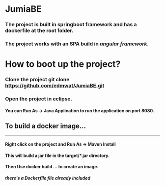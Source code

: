 # JumiaBE
### The project is built in springboot framework and has a dockerfile at the root folder.
### The project works with an SPA build in *angular framework*.
# How to boot up the project?
### Clone the project **git clone https://github.com/edmwat/JumiaBE.git**
### Open the project in eclipse.
#### You can **Run As -> Java Application** to run the application on port 8080.
## To build a docker image...
---
#### Right click on the project and **Run As -> Maven Install**
#### This will build a jar file in the target/*.jar directory.
#### Then Use **docker build ...** to create an image.
#### *there's a Dockerfile file already included*
